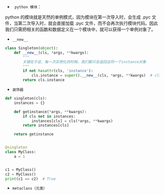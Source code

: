 - ` python 模块`：

python 的模块就是天然的单例模式，因为模块在第一次导入时，会生成 .pyc 文件，当第二次导入时，就会直接加载 .pyc 文件，而不会再次执行模块代码。因此我们只需把相关的函数和数据定义在一个模块中，就可以获得一个单例对象了。

- `__new__`
```python
class Singleton(object):
    def __new__(cls, *args, **kwargs):
        """
        关键在于这，每一次实例化的时候，我们都只会返回这同一个instance对象
        """
        if not hasattr(cls, 'instance'):
            cls.instance = super().__new__(cls, *args, **kwargs)  # cls.instance = super(Singleton, cls).__new__(cls, *args, **kwargs)
        return cls.instance
```

- `装饰器`
```python
def singleton(cls):
    instances = {}

    def getinstance(*args, **kwargs):
        if cls not in instances:
            instances[cls] = cls(*args, **kwargs)
        return instances[cls]

    return getinstance


@singleton
class MyClass:
    a = 1


c1 = MyClass()
c2 = MyClass()
print(c1 == c2)  # True

```

- `metaclass（元类）`
